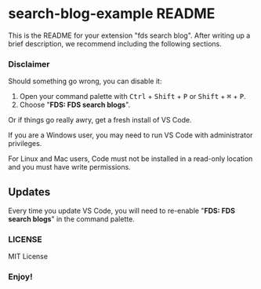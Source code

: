 # search-blog-example README

This is the README for your extension "fds search blog". After writing up a brief description, we recommend including the following sections.

### Disclaimer

Should something go wrong, you can disable it:

1. Open your command palette with <kbd>Ctrl</kbd> + <kbd>Shift</kbd> + <kbd>P</kbd> or <kbd>Shift</kbd> + <kbd>⌘</kbd> + <kbd>P</kbd>.
2. Choose "**FDS: FDS search blogs**".

Or if things go really awry, get a fresh install of VS Code.

If you are a Windows user, you may need to run VS Code with administrator privileges.

For Linux and Mac users, Code must not be installed in a read-only location and you must have write permissions.

## Updates

Every time you update VS Code, you will need to re-enable "**FDS: FDS search blogs**" in the command palette.

### LICENSE

MIT License

### Enjoy!
